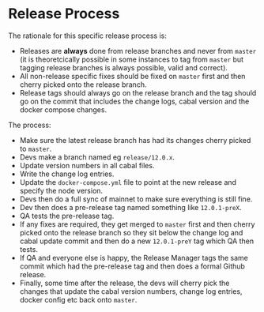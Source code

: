 # Release Process

The rationale for this specific release process is:

* Releases are **always** done from release branches and never from `master` (it is theoretcically
  possible in some instances to tag from `master` but tagging release branches is always
  possible, valid and correct).
* All non-release specific fixes should be fixed on `master` first and then cherry picked onto the
  release branch.
* Release tags should always go on the release branch and the tag should go on the commit that
  includes the change logs, cabal version and the docker compose changes.

The process:

* Make sure the latest release branch has had its changes cherry picked to `master`.
* Devs make a branch named eg `release/12.0.x`.
* Update version numbers in all cabal files.
* Write the change log entries.
* Update the `docker-compose.yml` file to point at the new release and specify the node version.
* Devs then do a full sync of mainnet to make sure everything is still fine.
* Dev then does a pre-release tag named something like `12.0.1-preX`.
* QA tests the pre-release tag.
* If any fixes are required, they get merged to `master` first and then cherry picked onto the
  release branch so they sit below the change log and cabal update commit and then do a new
  `12.0.1-preY` tag which QA then tests.
* If QA and everyone else is happy, the Release Manager tags the same commit which had the
  pre-release tag and then does a formal Github release.
* Finally, some time after the release, the devs will cherry pick the changes that update the cabal
  version numbers, change log entries, docker config etc back onto `master`.
